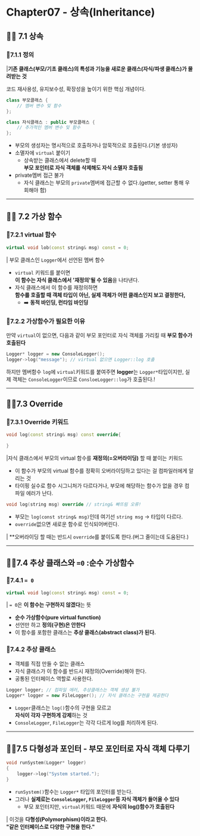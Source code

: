 # Chapter07 - 상속(Inheritance)
## 🐻‍❄️ 7.1 상속
### 💠7.1.1 정의
|**기존 클래스(부모/기초 클래스)의 특성과 기능을 새로운 클래스(자식/파생 클래스)가 물려받는 것**

코드 재사용성, 유지보수성, 확장성을 높이기 위한 핵심 개념이다.

```cpp
class 부모클래스 {
    // 멤버 변수 및 함수
};

class 자식클래스 : public 부모클래스 {
    // 추가적인 멤버 변수 및 함수
};
```

- 부모의 생성자는 명시적으로 호출하거나 암묵적으로 호출된다.(기본 생성자)
- 소멸자에 `virtual` 붙이기
    - 상속받는 클래스에서 delete할 때 </br>
    **부모 포인터로 자식 객체를 삭제해도 자식 소멸자 호출됨**
- private멤버 접근 불가
    - 자식 클래스는 부모의 `private`멤버에 접근할 수 없다.(getter, setter 통해 우회해야 함)

---
## 🐻‍❄️ 7.2 가상 함수
### 💠7.2.1 virtual 함수
```cpp
virtual void lob(const string& msg) const = 0;
```
| 부모 클래스인 `Logger`에서 선언된 멤버 함수
- `virtual` 키워드를 붙이면</br>
**이 함수는 자식 클래스에서 '재정의'될 수 있음**을 나타낸다.
- 자식 클래스에서 이 함수를 재정의하면</br>**함수를 호출할 때 객체 타입이 아닌, 실제 객체가 어떤 클래스인지 보고 결정한다,**
    - ➡️ **동적 바인딩, 런타임 바인딩**

### 💠7.2.2 가상함수가 필요한 이유
만약 `virtual`이 없으면, 다음과 같이 부모 포인터로 자식 객체를 가리킬 때 **부모 함수가 호출된다**
```cpp
Logger* logger = new ConsoleLogger();
logger->log("message"); // virtual 없으면 Logger::log 호출
```
하지만 멤버함수 `log`에 `virtual`키워드를 붙여주면
**logger**는 `Logger*`타입이지만, 실제 객체는 `ConsoleLogger`이므로
`ConsloeLogger::log`가 호출된다.!

---
## 🐻‍❄️7.3 Override
### 💠7.3.1 Override 키워드
```cpp
void log(const string& msg) const override{
    
}
```
|자식 클래스에서 부모의 virtual 함수를 **재정의(=오버라이딩)** 할 때 붙이는 키워드
- 이 함수가 부모의 virtual 함수를 정확히 오버라이딩하고 있다는 걸 컴파일러에게 알리는 것
- 타이핑 실수로 함수 시그니처가 다르다거나, 부모에 해당하는 함수가 없을 경우 컴파일 에러가 난다.

```cpp
void log(string msg) override // string& 빠뜨림 오류!
```
- 부모는 `log(const string& msg)`인데 여기선 `string msg` → 타입이 다르다.
- `override`없으면 새로운 함수로 인식되어버린다.

| **오버라이딩 할 때는 반드시 `override`를 붙이도록 한다.(버그 줄이는데 도움된다.)

---
## 🐻‍❄️7.4 추상 클래스와 `=0` :순수 가상함수
### 💠7.4.1 `= 0`
```cpp
virtual void log(const string& msg) const = 0;
```
| `= 0`은 **이 함수는 구현하지 않겠다**는 
뜻

- **순수 가상함수(pure virtual function)**
- 선언만 하고 **정의(구현)은 안한다**
- 이 함수를 포함한 클래스는 **추상 클래스(abstract class)가 된다.**

### 💠7.4.2 추상 클래스
- 객체를 직접 만들 수 없는 클래스
- 자식 클래스가 이 함수를 반드시 재정의(Override)해야 한다.
- 공통된 인터페이스 역할로 사용한다.
```cpp
Logger logger; // 컴파일 에러, 추상클래스는 객체 생성 불가
Logger* logger = new FileLogger(); // 자식 클래스는 구현을 제공한다
```
- `Logger`클래스는 `log()`함수의 구현을 모르고</br>**자식이 각자 구현하게 강제**하는 것
- `ConsoleLogger`, `FileLogger`는 각각 다르게 log를 처리하게 된다.

---
## 🐻‍❄️7.5 다형성과 포인터 - 부모 포인터로 자식 객체 다루기
```cpp
void runSystem(Logger* logger)
{
    logger->log("System started.");
}
```
- `runSystem()`함수는 `Logger*` 타입의 포인터를 받는다.
- 그러나 **실제로는 `ConsoleLogger`, `FileLogger`등 자식 객체가 들어올 수 있다**
    - 부모 포인터지만, `virtual`키워드 때문에 **자식의 log()함수가 호출된다**

| 이것을 **다형성(Polymorphism)**이라고 한다.</br>**"같은 인터페이스로 다양한 구현을 한다."**
